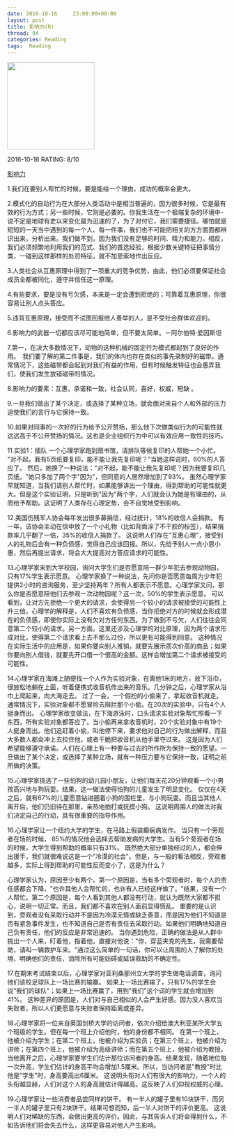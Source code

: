 ```yaml
---
date: 2016-10-16	 23:00:00+00:00
layout: post
title: 影响力(R)
thread: 94
categories: Reading
tags:  Reading
---
```


<img src="https://images-cn.ssl-images-amazon.com/images/I/A1cvH5kW5eL.jpg" width="200" />

2016-10-16 RATING: 8/10

[影响力](https://www.amazon.cn/%E5%8F%AA%E6%9C%89%E5%81%8F%E6%89%A7%E7%8B%82%E6%89%8D%E8%83%BD%E7%94%9F%E5%AD%98-%E7%89%B9%E7%A7%8D%E7%BB%8F%E7%90%86%E4%BA%BA%E5%9F%B9%E8%AE%AD%E6%89%8B%E5%86%8C-%E5%AE%89%E8%BF%AA%C2%B7%E6%A0%BC%E9%B2%81%E5%A4%AB/dp/B00HFMP0GU/ref=sr_1_1?ie=UTF8&qid=1475458823) 

1.我们在要别人帮忙的时候，要是能给一个理由，成功的概率会更大。

2.模式化的自动行为在大部分人类活动中是相当普遍的，因为很多时候，它是最有效的行为方式；另一些时候，它则是必要的。你我生活在一个极端复杂的环境中-说不定是地球有史以来变化最为迅速的了，为了对付它，我们需要捷径。哪怕就是短短的一天当中遇到的每一个人、每一件事，我们也不可能把相关的方方面面都辨识出来，分析出来。我们做不到，因为我们没有足够的时间、精力和能力。相反，我们必须频繁地利用我们的范式、我们的首选经验，根据少数关键特征把事情分类，一碰到这样那样的处罚特征，就不加思索地作出反应。

3.人类社会从互惠原理中得到了一项重大的竞争优势，由此，他们必须要保证社会成员全都被同化，遵守并信任这一原理。

4.有些要求，要是没有亏欠感，本来是一定会遭到拒绝的；可靠着互惠原理，你很容易让别人点头答应。

5.违背互惠原理，接受而不试图回报他人善举的人，是不受社会群体欢迎的。

6.影响力的武器一切都应该尽可能地简单，但不要太简单。－阿尔伯特·爱因斯坦 

7.第一，在决大多数情况下，动物的这种机械的固定行为模式都起到了良好的作用。　我们要了解的第二件事是，我们的体内也存在类似的事先录制好的磁带。通常情况下，这些磁带都会起到对我们有益的作用，但有时候触发特征也会愚弄我们，使我们发生放错磁带的情况。

8.影响力的要素：互惠，承诺和一致，社会认同，喜好，权威，短缺 。

9.一旦我们做出了某个决定，或选择了某种立场，就会面对来自个人和外部的压力迫使我们的言行与它保持一致。

10.如果对同事的一次好的行为给予公开赞扬，那么他下次做类似行为的可能性就远远高于不公开赞扬的情况。这也是企业组织行为中可以有效应用一致性的技巧。

11.实验1：插队
一个心理学家跑到图书馆，请排队等候复印的人帮她一个小忙。
"对不起，我有5页纸要复印，能不能让我先复印呢？"当她这样说时，60%的人答应了。
然后，她换了一种说法："对不起，能不能让我先复印呢？因为我要复印几页纸。"她只多加了两个字"因为"，但同意的人居然增加到了93%。
虽然心理学家早就知道，当我们请别人帮忙时，如果能够讲出一个理由，得到帮助的可能性就更大。但是这个实验证明，只是听到"因为"两个字，人们就会认为她是有理由的，从而给予帮助。这证明了人类存在心理定势，会不自觉地受到影响。

12.美国伤残军人协会每年发出很多募捐信，经过统计，18%的收信人会捐款。
有一年，该协会主动在信中放了一个小礼物（比如背面涂了不干胶的标签），结果捐款率几乎翻了一倍，35%的收信人捐款了。
这说明人们存在"互惠心理"，接受别人的礼物后会有一种负债感，觉得自己应该回报。所以，先给予别人一点小恩小惠，然后再提出请求，将会大大提高对方答应请求的可能性。

13.心理学家来到大学校园，询问大学生们是否愿意陪一群少年犯去参观动物园，只有17%学生表示愿意。
心理学家换了一种说法，先问你是否愿意每周为少年犯提供2小时的咨询服务，至少坚持两年？所有人都表示不愿意。心理学家又问，那么你是否愿意陪他们去参观一次动物园呢？这一次，50%的学生表示愿意。
可以看到，让对方先拒绝一个更大的请求，会使得另一个较小的请求被接受的可能性上升三倍。心理学的解释是，人们不喜欢有负债感，当你拒绝对方的时候就会形成潜在的负债感，即使你实际上没有欠对方任何东西。为了做到不亏欠，人们往往会同意第二个较小的请求。另一方面，这里还涉及心理学的对比原理，因为两个请求形成对比，使得第二个请求看上去不那么过份，所以更有可能得到同意。
这种情况在实际生活中的应用是，如果你要向别人推销，就要先展示质次价高的商品；如果你要向别人借钱，就要先开口借一个很高的金额。这样会增加第二个请求被接受的可能性。

14.心理学家在海滩上随便找一个人作为实验对象，在离他1米的地方，放下浴巾，很放松地躺在上面，听着便携式收音机传出来的音乐。几分钟之后，心理学家从浴巾上爬起来，向大海走去。
过了一会，一个假扮的小偷来了，拿起收音机就走。通常情况下，实验对象都不愿冒险去阻拦那个小偷。在20次的实验中，只有4个人挺身而出。
心理学家改变做法，在下海游泳时，口头请求实验对象帮忙照看一下东西，所有实验对象都答应了。当小偷再来拿收音机时，20个实验对象中有19个人挺身而出。他们追赶着小偷，叫他停下来，要求他对自己的行为做出解释，而且大多数人都会冲上去拉住他，或者干脆把收音机从他手里夺过来。
这是因为人们希望能够遵守承诺。人们在心理上有一种要与过去的所作所为保持一致的愿望。一旦做出了某个决定，或选择了某种立场，就有一种压力要与它保持一致，证明之前所做的决策。

15.心理学家挑选了一些怕狗的幼儿园小朋友，让他们每天花20分钟观看一个小男孩高兴地与狗玩耍。结果，这一做法使得怕狗的儿童发生了明显变化。
仅仅在4天之后，就有67%的儿童愿意钻进圈着小狗的围栏里，与小狗玩耍。而且当其他人离开后，他们仍旧待在那里，亲热地拍打或抚摸小狗。
这说明周围人的做法对我们决定自己的行动，具有很重要的指导作用。

16.心理学家让一个纽约大学的学生，在马路上假装癫痫病发作。
当只有一个旁观者在场的时候， 85%的情况他会选择去帮助发病的大学生。当有5个旁观者在场的时候，大学生得到帮助的概率只有31%。
既然绝大部分单独经过的人，都会伸出援手，我们就很难说这是一个"冷漠的社会"。但是，与一般的看法相反，旁观者越多，实际上得到帮助的可能性反而变小了，这是为什么？

心理学家认为，原因至少有两个。第一个原因是，当有多个旁观者时，每个人的责任感都会下降，"也许其他人会帮忙的，也许有人已经这样做了。"结果，没有一个人帮忙。第二个原因是，每个人看到其他人都没有行动，就认为既然大家都不担心，说明一切正常。而且，我们都不喜欢在别人面前显得慌乱。
重要的是认识到，旁观者没有采取行动并不是因为冷漠无情或缺乏善意，而是因为他们不知道是否有紧急事件发生，也不知道自己是否有责任去采取行动。如果他们明确地知道自己负有责任，他们的反应是非常迅速的。
当你遇到危险，正确的做法是从人群中挑出一个人来，盯着他，指着他，直接对他说："你，穿蓝夹克的先生，我需要帮助，请叫一辆救护车来。"通过这么简单的一句话，你可以让周围的人了解你的处境、明确他们的责任、消除所有可能妨碍或延误救助的不确定性。

17.在期末考试结束以后，心理学家对亚利桑那州立大学的学生做电话调查，询问他们该校足球队上一场比赛的输赢。
如果上一场比赛输了，只有17%的学生会说"我们的球队"；如果上一场比赛赢了，用到"我们"这个词的学生就会增加到41%。
这种差异的原因是，人们对与自己相似的人会产生好感。因为没人喜欢当失败者，所以人们更愿意与失败者保持距离或差异。

18.心理学家将一位来自英国剑桥大学的访问者，依次介绍给澳大利亚某所大学五个班级的学生。但在每一个班上介绍他时，他的身份都不相同。
在第一个班上，他被介绍为学生；在第二个班上，他被介绍为实验员；在第三个班上，他被介绍为讲师；在第四个班上，他被介绍为高级讲师；而在第五个班上，他被介绍为教授。
当他离开之后，心理学家要学生们估计那位访问者的身高。结果发现，随着地位每一次升高，学生们估计的身高平均会增加1.5厘米。所以，当访问者是"教授"时比他是"学生"时，身高要高出6厘米。
这说明头衔对人们有很大的影响力，一个人的头衔越显赫，人们对这个人的身高就估计得越高。这反映了人们仰视权威的心理。

19.心理学家让一些消费者品尝同样的饼干。
有一半人的罐子里有10块饼干，而另一半人的罐子里只有2块饼干。结果可想而知，后一半人对饼干的评价更高。
这说明人们对稀缺的东西，会做出更高的评价。因此，与其告诉人们将会得到什么，不如告诉他们将会失去什么，这样更容易对他人产生影响。


